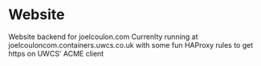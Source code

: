# Website
Website backend for joelcoulon.com
Currenlty running at joelcouloncom.containers.uwcs.co.uk with some fun HAProxy rules to get https on UWCS' ACME client
